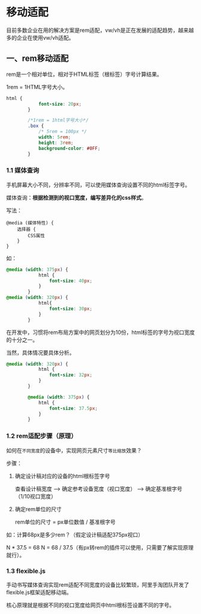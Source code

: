 # 移动适配

目前多数企业在用的解决方案是rem适配，vw/vh是正在发展的适配趋势，越来越多的企业在使用vw/vh适配。

## 一、rem移动适配

rem是一个相对单位，相对于HTML标签（根标签）字号计算结果。

1rem = 1HTML字号大小。

```css
html {
			font-size: 20px;
		}

		/*1rem = 1html字号大小*/
		.box {
			/* 5rem = 100px */
			width: 5rem;
			height: 3rem;
			background-color: #0FF;
		}
```

### 1.1 媒体查询

手机屏幕大小不同，分辨率不同，可以使用媒体查询设置不同的html标签字号。

媒体查询：**根据检测到的视口宽度，编写差异化的css样式**。

写法：

```
@media (媒体特性) {
	选择器 {
		CSS属性
	}
}
```

如：

```css
@media (width: 375px) {
			html {
				font-size: 40px;
			}
		}
@media (width: 320px) {
			html{
				font-size: 30px;
			}
		}
```

在开发中，习惯将rem布局方案中的网页划分为10份，html标签的字号为视口宽度的十分之一。

当然，具体情况要具体分析。

```css
@media (width: 320px) {
			html {
				font-size: 32px;
			}
		}

		@media (width: 375px) {
			html {
				font-size: 37.5px;
			}
		}
```

### 1.2 rem适配步骤（原理）

如何在`不同宽度`的设备中，实现网页元素尺寸`等比缩放`效果？

步骤：

1. 确定设计稿对应的设备的html根标签字号

   查看设计稿宽度 ——> 确定参考设备宽度（视口宽度） ——> 确定基准根字号（1/10视口宽度）

2. 确定rem单位的尺寸

   rem单位的尺寸 = px单位数值 / 基准根字号



如：计算68px是多少rem？（假定设计稿适配375px视口）

N * 37.5 = 68     N = 68 / 37.5（有px转rem的插件可以使用，只需要了解实现原理就行）。

### 1.3 flexible.js

手动书写媒体查询实现rem适配不同宽度的设备比较繁琐，阿里手淘团队开发了flexible.js框架适配移动端。

核心原理就是根据不同的视口宽度给网页中html根标签设置不同的字号。



